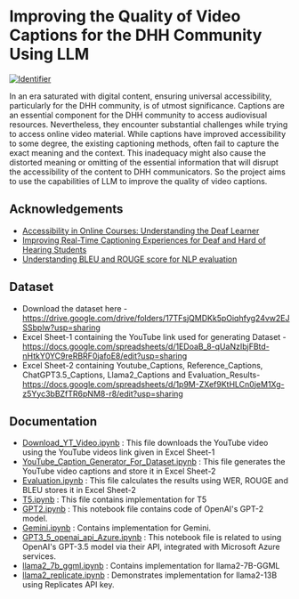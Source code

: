
# Improving the Quality of Video Captions for the DHH Community Using LLM
[![Identifier](https://img.shields.io/badge/doi-10.18419%2Fdarus--4776-d45815.svg)](https://doi.org/10.18419/darus-4776)

In an era saturated with digital content, ensuring universal accessibility, particularly for the DHH community, is of utmost significance. Captions are an essential component for the DHH community to access audiovisual resources. Nevertheless, they encounter substantial challenges while trying to access online video material.  While captions have improved accessibility to some degree, the existing captioning methods, often fail to capture the exact meaning and the context. This inadequacy might also cause the distorted meaning or omitting of the essential information that will disrupt the accessibility of the content to DHH communicators. So the project aims to use the capabilities of LLM to improve the quality of video captions.


## Acknowledgements

 - [Accessibility in Online Courses: Understanding the Deaf Learner](https://doi.org/10.1007/s11528-019-00385-3)
 - [Improving Real-Time Captioning Experiences for Deaf and Hard of Hearing Students](https://doi.org/10.1145/2982142.2982164)
 - [Understanding BLEU and ROUGE score for NLP evaluation](https://medium.com/@sthanikamsanthosh1994/understanding-bleu-and-rouge-score-for-nlp-evaluation-1ab334ecadcb)


## Dataset

- Download the dataset here - https://drive.google.com/drive/folders/17TFsjQMDKk5pOiqhfyg24vw2EJSSbplw?usp=sharing 
- Excel Sheet-1 containing the YouTube link used for generating Dataset - https://docs.google.com/spreadsheets/d/1EDoaB_8-qUaNzIbjFBtd-nHtkY0YC9reRBRF0jafoE8/edit?usp=sharing
- Excel Sheet-2 containing Youtube_Captions, Reference_Captions, ChatGPT3.5_Captions, Llama2_Captions and Evaluation_Results- https://docs.google.com/spreadsheets/d/1p9M-ZXef9KtHLCn0jeM1Xg-z5Yyc3bBZfTR6pNM8-r8/edit?usp=sharing 


## Documentation

- [Download_YT_Video.ipynb](https://github.com/monikabhole001/Improving-the-Quality-of-Video-Captions-for-the-DHH-Community-Using-LLM/blob/main/Download_YT_Video.ipynb) : This file downloads the YouTube video using the YouTube videos link given in Excel Sheet-1
- [YouTube_Caption_Generator_For_Dataset.ipynb](https://github.com/monikabhole001/Improving-the-Quality-of-Video-Captions-for-the-DHH-Community-Using-LLM/blob/main/YouTube_Caption_Generator_For_Dataset.ipynb) : This file generates the YouTube video captions and store it in Excel Sheet-2
- [Evaluation.ipynb](https://github.com/monikabhole001/Improving-the-Quality-of-Video-Captions-for-the-DHH-Community-Using-LLM/blob/main/Evaluation.ipynb) : This file calculates the results using WER, ROUGE and BLEU stores it in Excel Sheet-2
- [T5.ipynb](https://github.com/monikabhole001/Improving-the-Quality-of-Video-Captions-for-the-DHH-Community-Using-LLM/blob/main/T5.ipynb) : This file contains implementation for T5
- [GPT2.ipynb](https://github.com/monikabhole001/Improving-the-Quality-of-Video-Captions-for-the-DHH-Community-Using-LLM/blob/main/GPT2.ipynb) : This notebook file  contains code of OpenAI's GPT-2 model. 
- [Gemini.ipynb](https://github.com/monikabhole001/Improving-the-Quality-of-Video-Captions-for-the-DHH-Community-Using-LLM/blob/main/Gemini.ipynb) : Contains implementation for Gemini.
- [GPT3_5_openai_api_Azure.ipynb](https://github.com/monikabhole001/Improving-the-Quality-of-Video-Captions-for-the-DHH-Community-Using-LLM/blob/main/GPT3_5_openai_api_Azure.ipynb) : This notebook file is related to using OpenAI's GPT-3.5 model via their API, integrated with Microsoft Azure services.
- [llama2_7b_ggml.ipynb](https://github.com/monikabhole001/Improving-the-Quality-of-Video-Captions-for-the-DHH-Community-Using-LLM/blob/main/llama2_7b_ggml.ipynb) : Contains implementation for llama2-7B-GGML
- [llama2_replicate.ipynb](https://github.com/monikabhole001/Improving-the-Quality-of-Video-Captions-for-the-DHH-Community-Using-LLM/blob/main/llama2_replicate.ipynb) : Demonstrates implementation for llama2-13B using Replicates API key.

